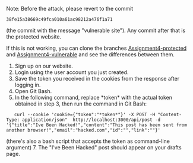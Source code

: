 
Note:
Before the attack, please revert to the commit 
```
38fe15a38669c49fca010a61ac98212a476f1a71
```
(the commit with the message "vulnerable site").
Any commit after that is the protected website.

If this is not working, you can clone the branches [Assignment4-protected](https://github.com/TzviGreenfeld/hw1-blog/tree/Assignment4-protected) and [Assignment4-vulnerable](https://github.com/TzviGreenfeld/hw1-blog/tree/Assignment4-vulnerable) and see the differences between them.

1. Sign up on our website.
2. Login using the user account you just created.
3. Save the token you received in the cookies from the response after logging in.
4. Open Git Bash.
5. In the following command, replace \*token\* with the actual token obtained in step 3, then run the command in Git Bash:
```
   curl --cookie 'cookie={"token":"*token*"}' -X POST -H "Content-Type: application/json"  http://localhost:3000/api/post -d '{"title":"Ive Been Hacked!","content":"This post has been sent from another browser!","email":"hacked.com","id":"","link":""}'
```

(there's also a bash script that accepts the token as command-line argument)
7. The "I've Been Hacked" post should appear on your drafts page.
